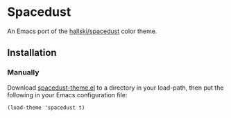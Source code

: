 # Spacedust

An Emacs port of the
[hallski/spacedust](https://github.com/hallski/spacedust-theme) color
theme.

## Installation

### Manually

Download [spacedust-theme.el](spacedust-theme.el) to a directory in
your load-path, then put the following in your Emacs configuration
file:

```
(load-theme 'spacedust t)
```
